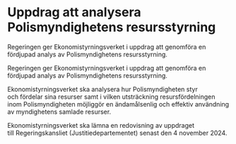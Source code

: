 # Uppdrag att analysera Polismyndighetens resursstyrning

Regeringen ger Ekonomistyrningsverket i uppdrag att genomföra en fördjupad analys av Polismyndighetens resursstyrning.

Regeringen ger Ekonomistyrningsverket i uppdrag att genomföra en fördjupad analys av Polismyndighetens resursstyrning.

Ekonomistyrningsverket ska analysera hur Polismyndigheten styr och fördelar sina resurser samt i vilken utsträckning resursfördelningen inom Polismyndigheten möjliggör en ändamålsenlig och effektiv användning av myndighetens samlade resurser.

Ekonomistyrningsverket ska lämna en redovisning av uppdraget till Regeringskansliet (Justitiedepartementet) senast den 4 november 2024.
